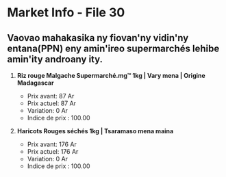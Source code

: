 # Market Info - File 30

## Vaovao mahakasika ny fiovan'ny vidin'ny entana(PPN) eny amin'ireo supermarchés lehibe amin'ity androany ity.

1. **Riz rouge Malgache Supermarché.mg™ 1kg | Vary mena | Origine Madagascar**
   - Prix avant: 87 Ar
   - Prix actuel: 87 Ar
   - Variation: 0 Ar
   - Indice de prix : 100.00

2. **Haricots Rouges séchés 1kg | Tsaramaso mena maina**
   - Prix avant: 176 Ar
   - Prix actuel: 176 Ar
   - Variation: 0 Ar
   - Indice de prix : 100.00

